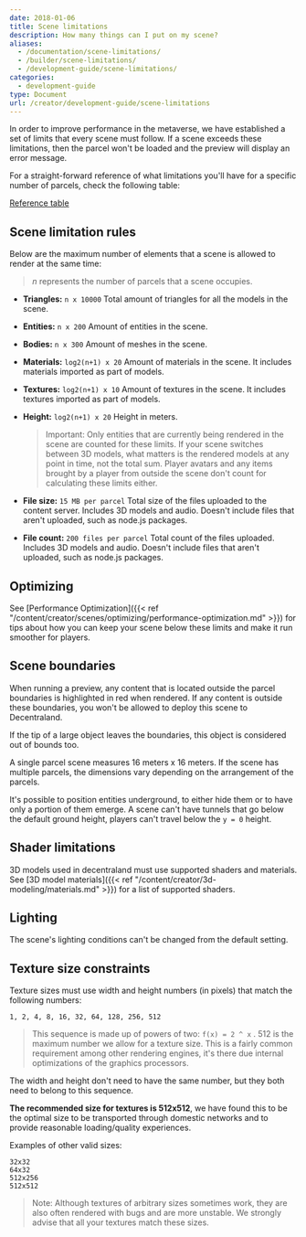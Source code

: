 ```yaml
---
date: 2018-01-06
title: Scene limitations
description: How many things can I put on my scene?
aliases:
  - /documentation/scene-limitations/
  - /builder/scene-limitations/
  - /development-guide/scene-limitations/
categories:
  - development-guide
type: Document
url: /creator/development-guide/scene-limitations
---
```


In order to improve performance in the metaverse, we have established a set of limits that every scene must follow. If a
scene exceeds these limitations, then the parcel won't be loaded and the preview will display an error message.

For a straight-forward reference of what limitations you'll have for a specific number of parcels, check the following table:

[Reference table](https://docs.google.com/spreadsheets/d/1BTm0C20PqdQDAN7vOQ6FpnkVncPecJt-EwTSNHzrsmg/edit#gid=0)

## Scene limitation rules

Below are the maximum number of elements that a scene is allowed to render at the same time:

> _n_ represents the number of parcels that a scene occupies.

- **Triangles:** `n x 10000` Total amount of triangles for all the models in the scene.
- **Entities:** `n x 200` Amount of entities in the scene.
- **Bodies:** `n x 300` Amount of meshes in the scene.
- **Materials:** `log2(n+1) x 20` Amount of materials in the scene. It includes materials imported as part of models.
- **Textures:** `log2(n+1) x 10` Amount of textures in the scene. It includes textures imported as part of models.
- **Height:** `log2(n+1) x 20` Height in meters.

  > Important: Only entities that are currently being rendered in the scene are counted for these limits. If your scene switches between 3D models, what matters is the rendered models at any point in time, not the total sum. Player avatars and any items brought by a player from outside the scene don't count for calculating these limits either.

- **File size:** `15 MB per parcel` Total size of the files uploaded to the content server. Includes 3D models and audio. Doesn't include files that aren't uploaded, such as node.js packages.

- **File count:** `200 files per parcel` Total count of the files uploaded. Includes 3D models and audio. Doesn't include files that aren't uploaded, such as node.js packages.

## Optimizing

See [Performance Optimization]({{< ref "/content/creator/scenes/optimizing/performance-optimization.md" >}}) for tips about how you can keep your scene below these limits and make it run smoother for players.


<!--

## Query scene limitations via code

From a scene's code, you can query both the limitations that apply to the scene and how much the scene is currently using. This is especially useful with scenes where the content changes dynamically. For example, in a scene where you add a new entity each time the player clicks, you could stop adding entities when you reach the scene limits.

To use this functionality, you must first import `EntityController` into your scene.

```ts
import { querySceneLimits } from "@decentraland/EntityController"
```

#### Obtain scene limitations

Run `this.entityController.querySceneLimits()` to obtain the limits of your scene. The limits are calculated for your scene based on how many parcels it occupies, according to the _scene.json_ file. The values returned by this command don't change over time, as the scene's size is always the same.

The `querySceneLimits()` is [asynchronous]({{< ref "/content/creator/scenes/programming-patterns/async-functions.md" >}}), so we recommend calling it using the `executeTask()` function, including an `await` statement.

```ts
executeTask(async () => {
  try {
    const limits = await querySceneLimits()
    log('limits' + limits)
  }
})
```

The `querySceneLimits()` function returns a promise of an object with the following properties, all of type _number_.


```ts
// import controller
import { querySceneLimits } from '@decentraland/EntityController'


// get limits object
executeTask(async () => {
  try {
    const limits = await querySceneLimits()

    // print maximum triangles
    log(limits.triangles)

    // print maximum entities
    log(limits.entities)

    // print maximum bodies
    log(limits.bodies)

    // print maximum materials
    log(limits.materials)

    // print maximum textures
    log(limits.textures)
  }
}
```


For example, if your scene has only one parcel, logging `limits.triangles` should print `10000`.

#### Obtain the current use

Just as you can check via code the maximum allowed values for your scene, you can also check how much of that is currently used by the scene. You do this by running `this.querySceneMetrics()`. The values returned by this command change over time as your scene renders different content.

The `querySceneMetrics()` is asynchronous, so we recommend calling it using the `executeTask()` function, including an `await` statement.

```ts
executeTask(async () => {
  try {
    const limits = await querySceneMetrics()
    log('limits' + limits)
  }
})
```

The `querySceneMetrics()` function returns a promise of an object with the following properties, all of type _number_.


```ts
// import controller
import { querySceneMetrics } from '@decentraland/EntityController'


// get limits object
executeTask(async () => {
  try {
    const limits = await querySceneMetrics()

    // print maximum triangles
    log(limits.triangles)

    // print maximum entities
    log(limits.entities)

    // print maximum bodies
    log(limits.bodies)

    // print maximum materials
    log(limits.materials)

    // print maximum textures
    log(limits.textures)
  }
}
```

For example, if your scene is only rendering one box entity at the time, logging `limits.entities` should print `1`.

-->

## Scene boundaries

When running a preview, any content that is located outside the parcel boundaries is highlighted in red when rendered. If any content is outside these boundaries, you won't be allowed to deploy this scene to Decentraland.

If the tip of a large object leaves the boundaries, this object is considered out of bounds too.

A single parcel scene measures 16 meters x 16 meters. If the scene has multiple parcels, the dimensions vary depending on the arrangement of the parcels.

It's possible to position entities underground, to either hide them or to have only a portion of them emerge. A scene can't have tunnels that go below the default ground height, players can't travel below the `y = 0` height. 

## Shader limitations

3D models used in decentraland must use supported shaders and materials. See [3D model materials]({{< ref "/content/creator/3d-modeling/materials.md" >}}) for a list of supported shaders.

## Lighting

The scene's lighting conditions can't be changed from the default setting.

## Texture size constraints

Texture sizes must use width and height numbers (in pixels) that match the following numbers:

```
1, 2, 4, 8, 16, 32, 64, 128, 256, 512
```

> This sequence is made up of powers of two: `f(x) = 2 ^ x` . 512 is the maximum number we allow for a texture size. This is a fairly common requirement among other rendering engines, it's there due internal optimizations of the graphics processors.

The width and height don't need to have the same number, but they both need to belong to this sequence.

**The recommended size for textures is 512x512**, we have found this to be the optimal size to be transported through domestic networks and to provide reasonable loading/quality experiences.

Examples of other valid sizes:

```
32x32
64x32
512x256
512x512
```

> Note: Although textures of arbitrary sizes sometimes work, they are also often rendered with bugs and are more unstable. We strongly advise that all your textures match these sizes.

<!--
## File amount limitations

When deploying your scene, you can't upload more than 100 files to IPFS, as having too many files in a scene will make it take too long to load in the client.

If you have more than 100 files in your scene folder, it's likely that many of those files aren't being used directly when loading the scene. You can make the CLI ignore specific files from the scene folder and not upload them to IPFS by specifying them in the _dclignore_ file for the scene. Learn more about it in [Scene files]({{< ref "/content/creator/scenes/projects/scene-files.md" >}}).
-->
